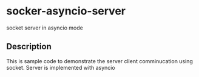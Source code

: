 # socker-asyncio-server
socket server in asyncio mode

## Description
This is sample code to demonstrate the server client comminucation using socket. Server is implemented with asyncio 
